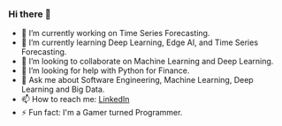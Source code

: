### Hi there 👋

- 🔭 I’m currently working on Time Series Forecasting.
- 🌱 I’m currently learning Deep Learning, Edge AI, and Time Series Forecasting.
- 👯 I’m looking to collaborate on Machine Learning and Deep Learning.
- 🤔 I’m looking for help with Python for Finance.
- 💬 Ask me about Software Engineering, Machine Learning, Deep Learning and Big Data.
- 📫 How to reach me: [LinkedIn](https://www.linkedin.com/in/shrikant-naidu)
- ⚡ Fun fact: I'm a Gamer turned Programmer.
